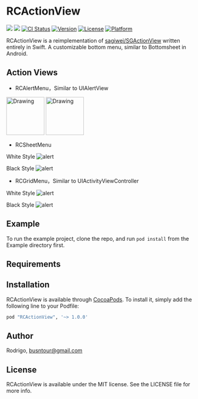 # RCActionView
[![](http://img.shields.io/badge/iOS-8.0%2B-blue.svg)]()
[![](http://img.shields.io/badge/Swift-2.0-blue.svg)]()
[![CI Status](http://img.shields.io/travis/flipacholas/RCActionView.svg?style=flat)](https://travis-ci.org/Rodrigo/RCActionView)
[![Version](https://img.shields.io/cocoapods/v/RCActionView.svg?style=flat)](http://cocoapods.org/pods/RCActionView)
[![License](https://img.shields.io/cocoapods/l/RCActionView.svg?style=flat)](http://cocoapods.org/pods/RCActionView)
[![Platform](https://img.shields.io/cocoapods/p/RCActionView.svg?style=flat)](http://cocoapods.org/pods/RCActionView)

RCActionView is a reimplementation of [sagiwei/SGActionView](https://github.com/sagiwei/SGActionView) written entirely in Swift. A customizable bottom menu, similar to Bottomsheet in Android. 

## Action Views

* RCAlertMenu，Similar to UIAlertView


<img src="Images/AlertViewWhite.gif" alt="Drawing" style="width: 100px;"/>  <img src="Images/AlertViewBlack.gif" alt="Drawing" style="width: 100px;"/>



* RCSheetMenu

White Style
![alert](Images/SheetViewWhite.gif)

Black Style
![alert](Images/SheetViewBlack.gif)

* RCGridMenu，Similar to UIActivityViewController

White Style
![alert](Images/GridViewWhite.gif)

Black Style
![alert](Images/GridViewBlack.gif)

## Example
To run the example project, clone the repo, and run `pod install` from the Example directory first.

## Requirements

## Installation

RCActionView is available through [CocoaPods](http://cocoapods.org). To install
it, simply add the following line to your Podfile:

```ruby
pod "RCActionView", '~> 1.0.0'
```

## Author

Rodrigo, busntour@gmail.com

## License

RCActionView is available under the MIT license. See the LICENSE file for more info.
